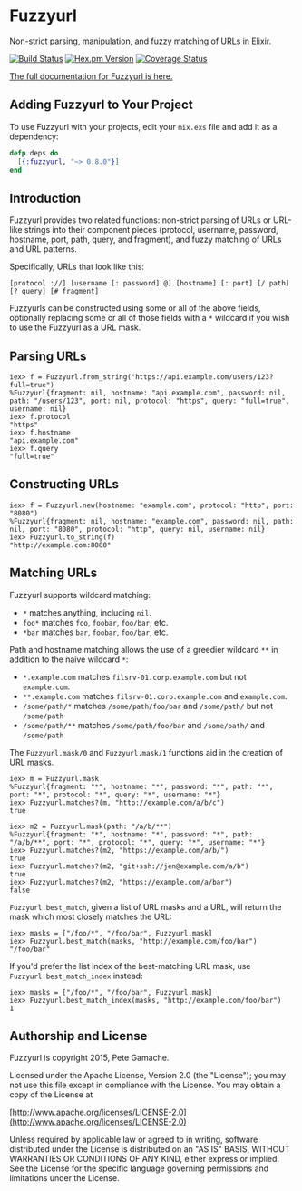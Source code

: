 # Fuzzyurl

Non-strict parsing, manipulation, and fuzzy matching of URLs in Elixir.

[![Build Status](https://travis-ci.org/gamache/fuzzyurl.ex.svg?branch=master)](https://travis-ci.org/gamache/fuzzyurl.ex)
[![Hex.pm Version](http://img.shields.io/hexpm/v/fuzzyurl.svg?style=flat)](https://hex.pm/packages/fuzzyurl)
[![Coverage Status](https://coveralls.io/repos/gamache/fuzzyurl.ex/badge.svg?branch=master&service=github)](https://coveralls.io/github/gamache/fuzzyurl.ex?branch=master)


[The full documentation for Fuzzyurl is
here.](http://hexdocs.pm/fuzzyurl/Fuzzyurl.html)


## Adding Fuzzyurl to Your Project

To use Fuzzyurl with your projects, edit your `mix.exs` file and
add it as a dependency:

```elixir
defp deps do
  [{:fuzzyurl, "~> 0.8.0"}]
end
```


## Introduction

Fuzzyurl provides two related functions: non-strict parsing of URLs or
URL-like strings into their component pieces (protocol, username, password,
hostname, port, path, query, and fragment), and fuzzy matching of URLs
and URL patterns.

Specifically, URLs that look like this:

    [protocol ://] [username [: password] @] [hostname] [: port] [/ path] [? query] [# fragment]

Fuzzyurls can be constructed using some or all of the above
fields, optionally replacing some or all of those fields with a `*`
wildcard if you wish to use the Fuzzyurl as a URL mask.


## Parsing URLs

    iex> f = Fuzzyurl.from_string("https://api.example.com/users/123?full=true")
    %Fuzzyurl{fragment: nil, hostname: "api.example.com", password: nil, path: "/users/123", port: nil, protocol: "https", query: "full=true", username: nil}
    iex> f.protocol
    "https"
    iex> f.hostname
    "api.example.com"
    iex> f.query
    "full=true"


## Constructing URLs

    iex> f = Fuzzyurl.new(hostname: "example.com", protocol: "http", port: "8080")
    %Fuzzyurl{fragment: nil, hostname: "example.com", password: nil, path: nil, port: "8080", protocol: "http", query: nil, username: nil}
    iex> Fuzzyurl.to_string(f)
    "http://example.com:8080"


## Matching URLs

Fuzzyurl supports wildcard matching:

* `*` matches anything, including `nil`.
* `foo*` matches `foo`, `foobar`, `foo/bar`, etc.
* `*bar` matches `bar`, `foobar`, `foo/bar`, etc.

Path and hostname matching allows the use of a greedier wildcard `**` in
addition to the naive wildcard `*`:

* `*.example.com` matches `filsrv-01.corp.example.com` but not `example.com`.
* `**.example.com` matches `filsrv-01.corp.example.com` and `example.com`.
* `/some/path/*` matches `/some/path/foo/bar` and `/some/path/`
   but not `/some/path`
* `/some/path/**` matches `/some/path/foo/bar` and `/some/path/`
   and `/some/path`

The `Fuzzyurl.mask/0` and `Fuzzyurl.mask/1` functions aid in the
creation of URL masks.

    iex> m = Fuzzyurl.mask
    %Fuzzyurl{fragment: "*", hostname: "*", password: "*", path: "*", port: "*", protocol: "*", query: "*", username: "*"}
    iex> Fuzzyurl.matches?(m, "http://example.com/a/b/c")
    true

    iex> m2 = Fuzzyurl.mask(path: "/a/b/**")
    %Fuzzyurl{fragment: "*", hostname: "*", password: "*", path: "/a/b/**", port: "*", protocol: "*", query: "*", username: "*"}
    iex> Fuzzyurl.matches?(m2, "https://example.com/a/b/")
    true
    iex> Fuzzyurl.matches?(m2, "git+ssh://jen@example.com/a/b")
    true
    iex> Fuzzyurl.matches?(m2, "https://example.com/a/bar")
    false

`Fuzzyurl.best_match`, given a list of URL masks and a URL, will return
the mask which most closely matches the URL:

    iex> masks = ["/foo/*", "/foo/bar", Fuzzyurl.mask]
    iex> Fuzzyurl.best_match(masks, "http://example.com/foo/bar")
    "/foo/bar"

If you'd prefer the list index of the best-matching URL mask, use
`Fuzzyurl.best_match_index` instead:

    iex> masks = ["/foo/*", "/foo/bar", Fuzzyurl.mask]
    iex> Fuzzyurl.best_match_index(masks, "http://example.com/foo/bar")
    1

## Authorship and License

Fuzzyurl is copyright 2015, Pete Gamache.

Licensed under the Apache License, Version 2.0 (the "License");
you may not use this file except in compliance with the License.
You may obtain a copy of the License at

[http://www.apache.org/licenses/LICENSE-2.0](http://www.apache.org/licenses/LICENSE-2.0)

Unless required by applicable law or agreed to in writing, software
distributed under the License is distributed on an "AS IS" BASIS,
WITHOUT WARRANTIES OR CONDITIONS OF ANY KIND, either express or implied.
See the License for the specific language governing permissions and
limitations under the License.

